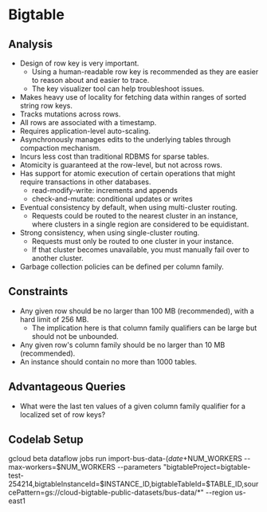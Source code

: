 # Bigtable

## Analysis
* Design of row key is very important.
    * Using a human-readable row key is recommended as they are easier to reason about and easier to trace.
    * The key visualizer tool can help troubleshoot issues.
* Makes heavy use of locality for fetching data within ranges of sorted string row keys.
* Tracks mutations across rows.
* All rows are associated with a timestamp.
* Requires application-level auto-scaling.
* Asynchronously manages edits to the underlying tables through compaction mechanism.
* Incurs less cost than traditional RDBMS for sparse tables.
* Atomicity is guaranteed at the row-level, but not across rows.
* Has support for atomic execution of certain operations that might require transactions in other databases.
    * read-modify-write: increments and appends
    * check-and-mutate: conditional updates or writes
* Eventual consistency by default, when using multi-cluster routing.
    * Requests could be routed to the nearest cluster in an instance, where clusters in a single region are considered to be equidistant.
* Strong consistency, when using single-cluster routing.
    * Requests must only be routed to one cluster in your instance.
    * If that cluster becomes unavailable, you must manually fail over to another cluster.
* Garbage collection policies can be defined per column family.

## Constraints
* Any given row should be no larger than 100 MB (recommended), with a hard limit of 256 MB.
    * The implication here is that column family qualifiers can be large but should not be unbounded.
* Any given row's column family should be no larger than 10 MB (recommended).
* An instance should contain no more than 1000 tables.

## Advantageous Queries
* What were the last ten values of a given column family qualifier for a localized set of row keys?

## Codelab Setup

gcloud beta dataflow jobs run import-bus-data-$(date +%s) --gcs-location gs://dataflow-templates/latest/GCS_SequenceFile_to_Cloud_Bigtable --num-workers=$NUM_WORKERS --max-workers=$NUM_WORKERS --parameters "bigtableProject=bigtable-test-254214,bigtableInstanceId=$INSTANCE_ID,bigtableTableId=$TABLE_ID,sourcePattern=gs://cloud-bigtable-public-datasets/bus-data/*" --region us-east1
